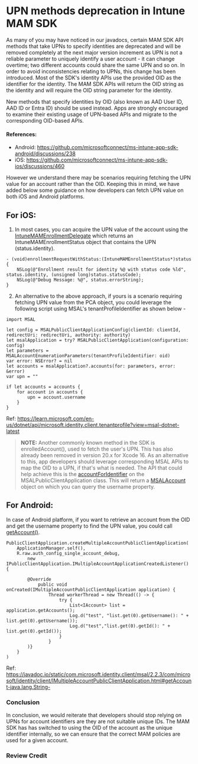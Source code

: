 # UPN methods deprecation in Intune MAM SDK
As many of you may have noticed in our javadocs, certain MAM SDK API methods that take UPNs to specify identities are deprecated and will be removed completely at the next major version increment as UPN is not a reliable parameter to uniquely identify a user account - it can change overtime; two different accounts could share the same UPN and so on. In order to avoid inconsistencies relating to UPNs, this change has been introduced. Most of the SDK's identity APIs use the provided OID as the identifier for the identity. The MAM SDK APIs will return the OID string as the identity and will require the OID string parameter for the identity. 

New methods that specify identities by OID (also known as AAD User ID, AAD ID or Entra ID) should be used instead. Apps are strongly encouraged to examine their existing usage of UPN-based APIs and migrate to the corresponding OID-based APIs.

#### References:
* Android: https://github.com/microsoftconnect/ms-intune-app-sdk-android/discussions/238
* iOS: https://github.com/microsoftconnect/ms-intune-app-sdk-ios/discussions/460


However we understand there may be scenarios requiring fetching the UPN value for an account rather than the OID. Keeping this in mind, we have added below some guidance on how developers can fetch UPN value on both iOS and Android platforms.

## For iOS:
1. In most cases, you can acquire the UPN value of the account using the [IntuneMAMEnrollmentDelegate](https://learn.microsoft.com/en-us/mem/intune/developer/app-sdk-ios-phase3#status-result-and-debug-notifications) which returns an IntuneMAMEnrollmentStatus object that contains the UPN (status.identity).

```
- (void)enrollmentRequestWithStatus:(IntuneMAMEnrollmentStatus*)status
{
    NSLog(@"Enrollment result for identity %@ with status code %ld", status.identity, (unsigned long)status.statusCode);
    NSLog(@"Debug Message: %@", status.errorString);
}
```

2. An alternative to the above approach, if yours is a scenario requiring fetching UPN value from the PCA object, you could leverage the following script using MSAL's tenantProfileIdentifier as shown below -

```
import MSAL

let config = MSALPublicClientApplicationConfig(clientId: clientId, redirectUri: redirectUri, authority: authority)
let msalApplication = try? MSALPublicClientApplication(configuration: config)
let parameters = MSALAccountEnumerationParameters(tenantProfileIdentifier: oid)
var error: NSError? = nil
let accounts = msalApplication?.accounts(for: parameters, error: &error)
var upn = ""

if let accounts = accounts {
    for account in accounts {
        upn = account.username
    }
}
```

Ref: https://learn.microsoft.com/en-us/dotnet/api/microsoft.identity.client.tenantprofile?view=msal-dotnet-latest

> **NOTE:** Another commonly known method in the SDK is enrolledAccount(), used to fetch the user's UPN. This has also already been removed in version 20.x for Xcode 16. As an alternative to this, app developers should leverage corresponding MSAL APIs to map the OID to a UPN, if that's what is needed. The API that could help achieve this is the [accountForIdentifier](https://github.com/AzureAD/microsoft-authentication-library-for-objc/blob/8ed4d9d46f1bc86ef2afb32aad86f935663f325d/MSAL/src/public/MSALPublicClientApplication.h#L204) on the MSALPublicClientApplication class. This will return a [MSALAccount](https://github.com/AzureAD/microsoft-authentication-library-for-objc/blob/8ed4d9d46f1bc86ef2afb32aad86f935663f325d/MSAL/src/public/MSALAccount.h#L46) object on which you can query the username property.

## For Android:
In case of Android platform, if you want to retrieve an account from the OID and get the username property to find the UPN value, you could call [getAccount()](https://javadoc.io/doc/com.microsoft.identity.client/msal/2.2.3/index.html#getAccount-java.lang.String-).

```
PublicClientApplication.createMultipleAccountPublicClientApplication(
    ApplicationManager.self(),
    R.raw.auth_config_single_account_debug,
        new IPublicClientApplication.IMultipleAccountApplicationCreatedListener() {

        @Override
            public void onCreated(IMultipleAccountPublicClientApplication application) {
                Thread workerThread = new Thread(() -> {
                    try {
                        List<IAccount> list = application.getAccounts();
                        Log.d("test", "list.get(0).getUsername(): " + list.get(0).getUsername());
                        Log.d("test","list.get(0).getId(): " + list.get(0).getId());
                    }
                }
        )}
    }
)
```

Ref: https://javadoc.io/static/com.microsoft.identity.client/msal/2.2.3/com/microsoft/identity/client/IMultipleAccountPublicClientApplication.html#getAccount-java.lang.String-

### Conclusion
In conclusion, we would reiterate that developers should stop relying on UPNs for account identifiers are they are not suitable unique IDs. The MAM SDK has has switched to using the OID of the account as the unique identifier internally, so we can ensure that the correct MAM policies are used for a given account.

### Review Credit
